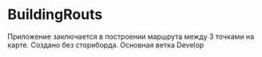 # BuildingRouts

Приложение заключается в построении маршрута между 3 точками на карте. Создано без сториборда. Основная ветка Develop
